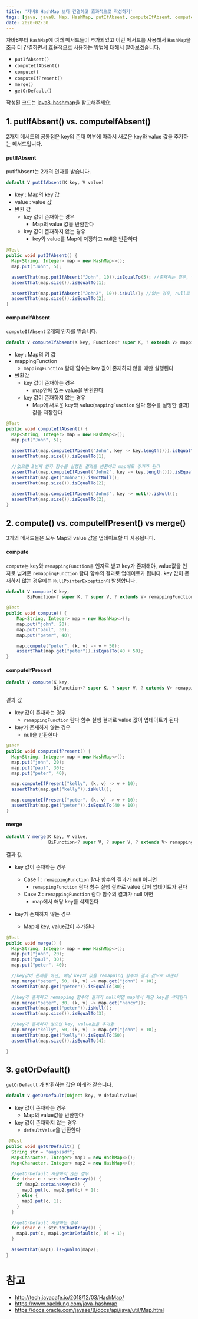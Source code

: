 ```yaml
---
title: '자바8 HashMap 보다 간결하고 효과적으로 작성하기'
tags: [java, java8, Map, HashMap, putIfAbsent, computeIfAbsent, compute, computeIfPresent, getOrDefault, 자바, 자바8, 맵]
date: 2020-02-30
---
```


자바8부터 `HashMap`에 여러 메서드들이 추가되었고 이런 메서드를 사용해서 `HashMap`을 조금 더 간결하면서 효율적으로 사용하는 방법에 대해서 알아보겠습니다.

- `putIfAbsent()`
- `computeIfAbsent()`
- `compute()`
- `computeIfPresent()`
- `merge()`
- `getOrDefault()`

작성된 코드는 [java8-hashmap](https://github.com/kenshin579/tutorials-java/tree/master/java8-hashmap)을 참고해주세요. 

## 1. putIfAbsent() vs. computeIfAbsent()

2가지 메서드의 공통점은 key의 존재 여부에 따라서 새로운 key와 value 값을 추가하는 메서드입니다. 

#### putIfAbsent

putIfAbsent는 2개의 인자를 받습니다. 

```java
default V putIfAbsent(K key, V value) 
```

- key : Map의 key 값
- value :  value 값
- 반환 값
  - key 값이 존재하는 경우
    - Map의 value 값을 반환한다
  - key 값이 존재하지 않는 경우
    - key와 value를 Map에 저장하고 null을 반환하다


```java
@Test
public void putIfAbsent() {
  Map<String, Integer> map = new HashMap<>();
  map.put("John", 5);

  assertThat(map.putIfAbsent("John", 10)).isEqualTo(5); //존재하는 경우, value값을 반환한다
  assertThat(map.size()).isEqualTo(1);

  assertThat(map.putIfAbsent("John2", 10)).isNull(); //없는 경우, null로 반환하고 map에 저장함
  assertThat(map.size()).isEqualTo(2);
}
```

#### computeIfAbsent

`computeIfAbsent` 2개의 인자를 받습니다. 

```java
default V computeIfAbsent(K key, Function<? super K, ? extends V> mappingFunction)
```
- key : Map의 키 값
- mappingFunction
  - `mappingFunction` 람다 함수는 key 값이 존재하지 않을 때만 실행된다
- 반환값 
  - key 값이 존재하는 경우
    - map안에 있는 value을 반환한다
  - key 값이 존재하지 않는 경우
    - Map에 새로운 key와 value(`mappingFunction` 람다 함수를 실행한 결과) 값을 저장한다


```java
@Test
public void computeIfAbsent() {
  Map<String, Integer> map = new HashMap<>();
  map.put("John", 5);

  assertThat(map.computeIfAbsent("John", key -> key.length())).isEqualTo(5); //존재하면 value값을 반환함
  assertThat(map.size()).isEqualTo(1);

  //없으면 2번째 인자 함수를 실행한 결과를 반환하고 map에도 추가가 된다
  assertThat(map.computeIfAbsent("John2", key -> key.length())).isEqualTo("John2".length());
  assertThat(map.get("John2")).isNotNull();
  assertThat(map.size()).isEqualTo(2);

  assertThat(map.computeIfAbsent("John3", key -> null)).isNull();
  assertThat(map.size()).isEqualTo(2);
}

```


## 2. compute() vs. computeIfPresent() vs merge()

3개의 메서드들은 모두 Map의 value 값을 업데이트할 때 사용됩니다. 

#### compute

`compute는` key와 `remappingFunction을` 인자로 받고 key가 존재해야, value값을 인자로 넘겨준 `remappingFunction` 람다 함수의 결과로 업데이트가 됩니다. key 값이 존재하지 않는 경우에는 `NullPointerException이` 발생합니다. 

```java
default V compute(K key,
        BiFunction<? super K, ? super V, ? extends V> remappingFunction)
```


```java
@Test
public void compute() {
    Map<String, Integer> map = new HashMap<>();
    map.put("john", 20);
    map.put("paul", 30);
    map.put("peter", 40);

    map.compute("peter", (k, v) -> v + 50);
    assertThat(map.get("peter")).isEqualTo(40 + 50);
}
```

#### computeIfPresent

```java
default V compute(K key,
                  BiFunction<? super K, ? super V, ? extends V> remappingFunction)
```

결과 값

- key 값이 존재하는 경우
  - `remappingFunction` 람다 함수 실행 결과로 value 값이 업데이트가 된다
- key가 존재하지 않는 경우
  - null을 반환한다

```java
@Test
public void computeIfPresent() {
  Map<String, Integer> map = new HashMap<>();
  map.put("john", 20);
  map.put("paul", 30);
  map.put("peter", 40);

  map.computeIfPresent("kelly", (k, v) -> v + 10);
  assertThat(map.get("kelly")).isNull();

  map.computeIfPresent("peter", (k, v) -> v + 10);
  assertThat(map.get("peter")).isEqualTo(40 + 10);
}
```

#### merge


```java
default V merge(K key, V value,
                BiFunction<? super V, ? super V, ? extends V> remappingFunction)
```

결과 값

- key 값이 존재하는 경우

  - Case 1 : `remappingFunction` 람다 함수의 결과가 null 아니면
    - `remappingFunction` 람다 함수 실행 결과로 value 값이 업데이트가 된다
  - Case 2 : `remappingFunction` 람다 함수의 결과가 null 이면
    - map에서 해당 key를 삭제한다

- key가 존재하지 않는 경우

  - Map에 key, value값이 추가된다



```java
@Test
public void merge() {
  Map<String, Integer> map = new HashMap<>();
  map.put("john", 20);
  map.put("paul", 30);
  map.put("peter", 40);

  //key값이 존재를 하면, 해당 key의 값을 remapping 함수의 결과 값으로 바꾼다
  map.merge("peter", 50, (k, v) -> map.get("john") + 10);
  assertThat(map.get("peter")).isEqualTo(30);

  //key가 존재하고 remapping 함수의 결과가 null이면 map에서 해당 key를 삭제한다
  map.merge("peter", 30, (k, v) -> map.get("nancy"));
  assertThat(map.get("peter")).isNull();
  assertThat(map.size()).isEqualTo(3);

  //key가 존재하지 않으면 key, value값을 추가함
  map.merge("kelly", 50, (k, v) -> map.get("john") + 10);
  assertThat(map.get("kelly")).isEqualTo(50);
  assertThat(map.size()).isEqualTo(4);

}
```

## 3. getOrDefault()

`getOrDefault` 가 반환하는 값은 아래와 같습니다. 

```java
default V getOrDefault(Object key, V defaultValue)
```

- key 값이 존재하는 경우
  - Map의 value값을 반환한다
- key 값이 존재하지 않는 경우
  - `defaultValue`을 반환한다

```java
 @Test
public void getOrDefault() {
  String str = "aagbssdf";
  Map<Character, Integer> map1 = new HashMap<>();
  Map<Character, Integer> map2 = new HashMap<>();

  //getOrDefault 사용하지 않는 경우
  for (char c : str.toCharArray()) {
    if (map2.containsKey(c)) {
      map2.put(c, map2.get(c) + 1);
    } else {
      map2.put(c, 1);
    }
  }

  //getOrDefault 사용하는 경우
  for (char c : str.toCharArray()) {
    map1.put(c, map1.getOrDefault(c, 0) + 1);
  }

  assertThat(map1).isEqualTo(map2);
}
```

# 참고

* http://tech.javacafe.io/2018/12/03/HashMap/
* https://www.baeldung.com/java-hashmap
* https://docs.oracle.com/javase/8/docs/api/java/util/Map.html
